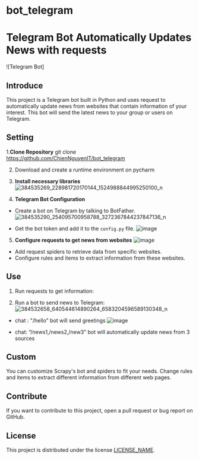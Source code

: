 # bot_telegram
# Telegram Bot Automatically Updates News with requests

![Telegram Bot]

## Introduce
This project is a Telegram bot built in Python and uses request to automatically update news from websites that contain information of your interest. This bot will send the latest news to your group or users on Telegram.

## Setting

1.**Clone Repository**
git clone https://github.com/ChienNguyenIT/bot_telegram

2. Download and create a runtime environment on pycharm

3. **Install necessary libraries**
    ![384535269_228981720170144_1524988844995250100_n](https://github.com/ChienNguyenIT/bot_telegram/assets/127098641/4937bea2-a0a7-4baa-9d57-e7fa83fb4460)


4. **Telegram Bot Configuration**

- Create a bot on Telegram by talking to BotFather.
 ![384535290_254095700958788_3272367844237847136_n](https://github.com/ChienNguyenIT/bot_telegram/assets/127098641/6efd2654-7d1d-4564-98bc-15d353169096)

- Get the bot token and add it to the `config.py` file.
![image](https://github.com/ChienNguyenIT/bot_telegram/assets/127098641/46d65d77-600c-4845-bbcc-ecffa9ad65de)




5. **Configure requests to get news from websites**
![image](https://github.com/ChienNguyenIT/bot_telegram/assets/127098641/fbc30621-8db5-4664-8df6-4325888c414d)

- Add request spiders to retrieve data from specific websites.
- Configure rules and items to extract information from these websites.

## Use

1.	Run requests to get information:
 

2. Run a bot to send news to Telegram:
 ![384532658_640544614890264_6583204596589130348_n](https://github.com/ChienNguyenIT/bot_telegram/assets/127098641/2a108758-fada-4c2b-a054-553df55115ec)

- chat : "/hello" bot will send greetings
![image](https://github.com/ChienNguyenIT/bot_telegram/assets/127098641/338b967c-cb95-4cc3-a656-de642849802a)


- chat: “/news1,/news2,/new3” bot will automatically update news from 3 sources


## Custom

You can customize Scrapy's bot and spiders to fit your needs. Change rules and items to extract different information from different web pages.

## Contribute

If you want to contribute to this project, open a pull request or bug report on GitHub.

## License

This project is distributed under the license [LICENSE_NAME]([(https://www.crummy.com/software/BeautifulSoup/bs4/doc/)https://www.crummy.com/software/BeautifulSoup/bs4/doc/).
